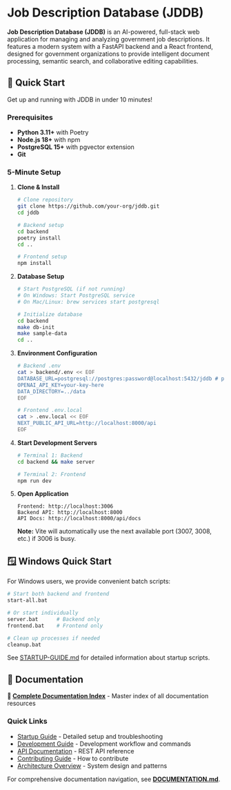 # Job Description Database (JDDB)

**Job Description Database (JDDB)** is an AI-powered, full-stack web application for managing and analyzing government job descriptions. It features a modern system with a FastAPI backend and a React frontend, designed for government organizations to provide intelligent document processing, semantic search, and collaborative editing capabilities.

## 🚀 Quick Start

Get up and running with JDDB in under 10 minutes!

### Prerequisites

- **Python 3.11+** with Poetry
- **Node.js 18+** with npm
- **PostgreSQL 15+** with pgvector extension
- **Git**

### 5-Minute Setup

1.  **Clone & Install**
    ```bash
    # Clone repository
    git clone https://github.com/your-org/jddb.git
    cd jddb

    # Backend setup
    cd backend
    poetry install
    cd ..

    # Frontend setup
    npm install
    ```

2.  **Database Setup**
    ```bash
    # Start PostgreSQL (if not running)
    # On Windows: Start PostgreSQL service
    # On Mac/Linux: brew services start postgresql

    # Initialize database
    cd backend
    make db-init
    make sample-data
    cd ..
    ```

3.  **Environment Configuration**
    ```bash
    # Backend .env
    cat > backend/.env << EOF
    DATABASE_URL=postgresql://postgres:password@localhost:5432/jddb # pragma: allowlist secret
    OPENAI_API_KEY=your-key-here
    DATA_DIRECTORY=../data
    EOF

    # Frontend .env.local
    cat > .env.local << EOF
    NEXT_PUBLIC_API_URL=http://localhost:8000/api
    EOF
    ```

4.  **Start Development Servers**
    ```bash
    # Terminal 1: Backend
    cd backend && make server

    # Terminal 2: Frontend
    npm run dev
    ```

5.  **Open Application**
    ```
    Frontend: http://localhost:3006
    Backend API: http://localhost:8000
    API Docs: http://localhost:8000/api/docs
    ```

    **Note:** Vite will automatically use the next available port (3007, 3008, etc.) if 3006 is busy.

## 🪟 Windows Quick Start

For Windows users, we provide convenient batch scripts:

```bash
# Start both backend and frontend
start-all.bat

# Or start individually
server.bat      # Backend only
frontend.bat    # Frontend only

# Clean up processes if needed
cleanup.bat
```

See [STARTUP-GUIDE.md](STARTUP-GUIDE.md) for detailed information about startup scripts.

## 📂 Documentation

**📑 [Complete Documentation Index](DOCUMENTATION.md)** - Master index of all documentation resources

### Quick Links
- [Startup Guide](STARTUP-GUIDE.md) - Detailed setup and troubleshooting
- [Development Guide](DEVELOPMENT-GUIDE.md) - Development workflow and commands
- [API Documentation](docs/api/) - REST API reference
- [Contributing Guide](docs/CONTRIBUTING.md) - How to contribute
- [Architecture Overview](docs/README.md) - System design and patterns

For comprehensive documentation navigation, see **[DOCUMENTATION.md](DOCUMENTATION.md)**.
